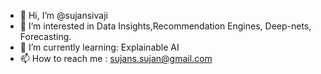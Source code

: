 - 👋 Hi, I’m @sujansivaji
- 👀 I’m interested in Data Insights,Recommendation Engines, Deep-nets, Forecasting.
- 🌱 I’m currently learning: Explainable AI
- 📫 How to reach me : sujans.sujan@gmail.com

<!---
sujansivaji/sujansivaji is a ✨ special ✨ repository because its `README.md` (this file) appears on your GitHub profile.
You can click the Preview link to take a look at your changes.
--->
